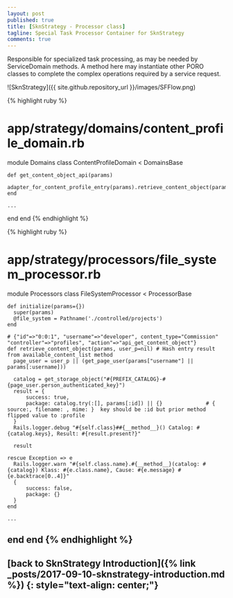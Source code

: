 ```yaml
---
layout: post
published: true
title: [SknStrategy - Processor class]
tagline: Special Task Processor Container for SknStrategy
comments: true
---
```


Responsible for specialized task processing, as may be needed by ServiceDomain methods. A method here may instantiate
other PORO classes to complete the complex operations required by a service request.

![SknStrategy]({{ site.github.repository_url }}/images/SFFlow.png)

{% highlight ruby %}
# app/strategy/domains/content_profile_domain.rb

module Domains
  class ContentProfileDomain < DomainsBase

    def get_content_object_api(params)
       adapter_for_content_profile_entry(params).retrieve_content_object(params)
    end

    ...

  end
end
{% endhighlight %}

{% highlight ruby %}
# app/strategy/processors/file_system_processor.rb

module Processors
  class FileSystemProcessor < ProcessorBase

    def initialize(params={})
      super(params)
      @file_system = Pathname('./controlled/projects')
    end

    # {"id"=>"0:0:1", "username"=>"developer", content_type="Commission" "controller"=>"profiles", "action"=>"api_get_content_object"}
    def retrieve_content_object(params, user_p=nil) # Hash entry result from available_content_list method
      page_user = user_p || (get_page_user(params["username"] || params[:username]))

      catalog = get_storage_object("#{PREFIX_CATALOG}-#{page_user.person_authenticated_key}")
      result = {
          success: true,
          package: catalog.try(:[], params[:id]) || {}              # { source:, filename: , mime: }  key should be :id but prior method flipped value to :profile
      }
      Rails.logger.debug "#{self.class}##{__method__}() Catalog: #{catalog.keys}, Result: #{result.present?}"

      result

    rescue Exception => e
      Rails.logger.warn "#{self.class.name}.#{__method__}(catalog: #{catalog}) Klass: #{e.class.name}, Cause: #{e.message} #{e.backtrace[0..4]}"
      {
          success: false,
          package: {}
      }
    end

    ...

  end
end
{% endhighlight %}
---
[back to SknStrategy Introduction]({% link _posts/2017-09-10-sknstrategy-introduction.md %})
{: style="text-align: center;"}
---
